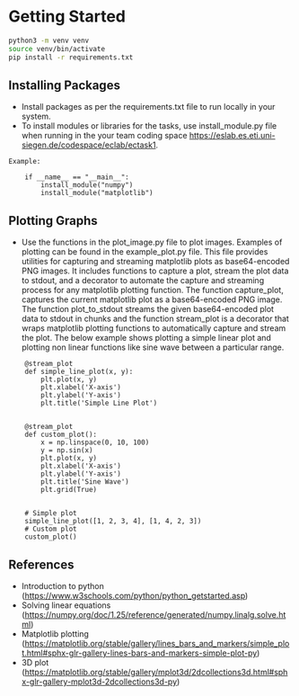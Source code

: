 # Getting Started

```BASH
python3 -m venv venv
source venv/bin/activate
pip install -r requirements.txt
```

## Installing Packages

- Install packages as per the requirements.txt file to run locally in your system. 
- To install modules or libraries for the tasks, use install_module.py file when running in the your team coding space https://eslab.es.eti.uni-siegen.de/codespace/eclab/ectask1.

```
Example:

    if __name__ == "__main__":
        install_module("numpy")
        install_module("matplotlib") 
```

## Plotting Graphs

- Use the functions in the plot_image.py file to plot images. Examples of plotting can be found in the example_plot.py file. This file provides utilities for capturing and streaming matplotlib plots as base64-encoded PNG images. It includes functions to capture a plot, stream the plot data to stdout, and a decorator to automate the capture and streaming process for any matplotlib plotting function.
The function capture_plot, captures the current matplotlib plot as a base64-encoded PNG image. The function plot_to_stdout streams the given base64-encoded plot data to stdout in chunks and the function stream_plot is a decorator that wraps matplotlib plotting functions to automatically capture and stream the plot. The below example shows plotting a simple linear plot and plotting non linear functions like sine wave between a particular range. 

```
    @stream_plot
    def simple_line_plot(x, y):
        plt.plot(x, y)
        plt.xlabel('X-axis')
        plt.ylabel('Y-axis')
        plt.title('Simple Line Plot')


    @stream_plot
    def custom_plot():
        x = np.linspace(0, 10, 100)
        y = np.sin(x)
        plt.plot(x, y)
        plt.xlabel('X-axis')
        plt.ylabel('Y-axis')
        plt.title('Sine Wave')
        plt.grid(True)


    # Simple plot
    simple_line_plot([1, 2, 3, 4], [1, 4, 2, 3])
    # Custom plot
    custom_plot()
```


## References

- Introduction to python (https://www.w3schools.com/python/python_getstarted.asp)
- Solving linear equations (https://numpy.org/doc/1.25/reference/generated/numpy.linalg.solve.html)
- Matplotlib plotting (https://matplotlib.org/stable/gallery/lines_bars_and_markers/simple_plot.html#sphx-glr-gallery-lines-bars-and-markers-simple-plot-py)
- 3D plot (https://matplotlib.org/stable/gallery/mplot3d/2dcollections3d.html#sphx-glr-gallery-mplot3d-2dcollections3d-py)

